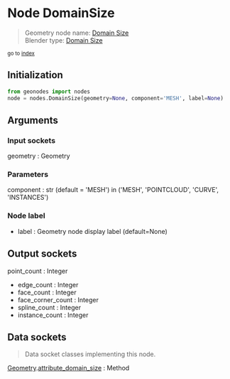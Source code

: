 
# Node DomainSize

> Geometry node name: [Domain Size](https://docs.blender.org/manual/en/latest/modeling/geometry_nodes/material/domain_size.html)<br>
  Blender type: [Domain Size](https://docs.blender.org/api/current/bpy.types.GeometryNodeAttributeDomainSize.html)
  
<sub>go to [index](/docs/index.md)</sub>

## Initialization

```python
from geonodes import nodes
node = nodes.DomainSize(geometry=None, component='MESH', label=None)
```



## Arguments


### Input sockets

geometry : Geometry

### Parameters

component : str (default = 'MESH') in ('MESH', 'POINTCLOUD', 'CURVE', 'INSTANCES')

### Node label

- label : Geometry node display label (default=None)

## Output sockets

point_count : Integer
- edge_count : Integer
- face_count : Integer
- face_corner_count : Integer
- spline_count : Integer
- instance_count : Integer

## Data sockets

> Data socket classes implementing this node.
  
[Geometry](/docs/sockets/Geometry.md).[attribute_domain_size](/docs/sockets/Geometry.md#attribute_domain_size) : Method

